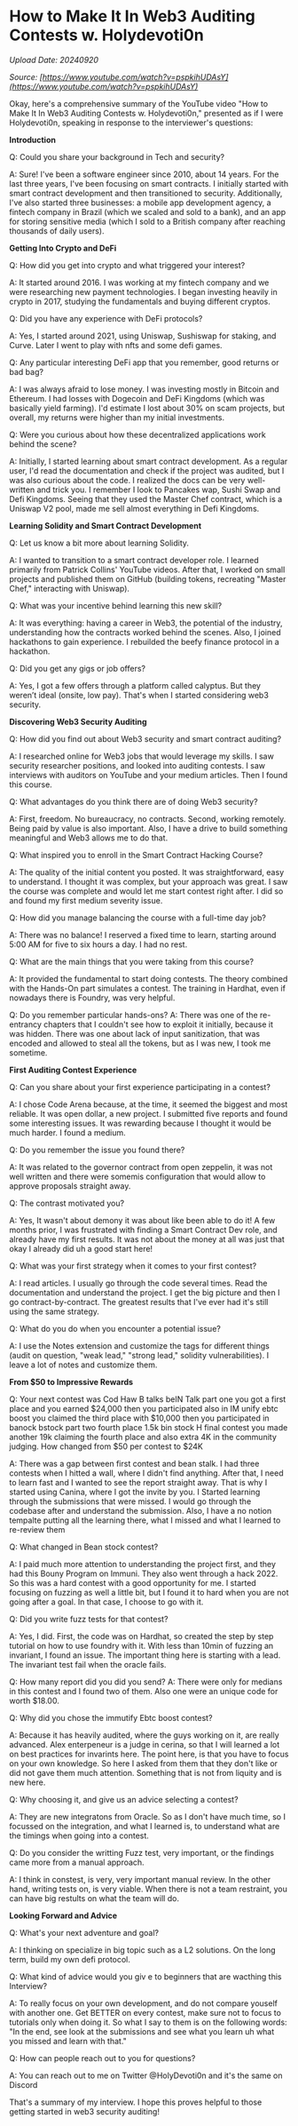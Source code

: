 # How to Make It In Web3 Auditing Contests w. Holydevoti0n

*Upload Date: 20240920*

*Source: [https://www.youtube.com/watch?v=pspkihUDAsY](https://www.youtube.com/watch?v=pspkihUDAsY)*

Okay, here's a comprehensive summary of the YouTube video "How to Make It In Web3 Auditing Contests w. Holydevoti0n," presented as if I were Holydevoti0n, speaking in response to the interviewer's questions:

**Introduction**

Q: Could you share your background in Tech and security?

A: Sure! I've been a software engineer since 2010, about 14 years. For the last three years, I've been focusing on smart contracts. I initially started with smart contract development and then transitioned to security. Additionally, I've also started three businesses: a mobile app development agency, a fintech company in Brazil (which we scaled and sold to a bank), and an app for storing sensitive media (which I sold to a British company after reaching thousands of daily users).

**Getting Into Crypto and DeFi**

Q: How did you get into crypto and what triggered your interest?

A: It started around 2016. I was working at my fintech company and we were researching new payment technologies. I began investing heavily in crypto in 2017, studying the fundamentals and buying different cryptos.

Q: Did you have any experience with DeFi protocols?

A: Yes, I started around 2021, using Uniswap, Sushiswap for staking, and Curve. Later I went to play with nfts and some defi games.

Q: Any particular interesting DeFi app that you remember, good returns or bad bag?

A: I was always afraid to lose money. I was investing mostly in Bitcoin and Ethereum. I had losses with Dogecoin and DeFi Kingdoms (which was basically yield farming). I'd estimate I lost about 30% on scam projects, but overall, my returns were higher than my initial investments.

Q: Were you curious about how these decentralized applications work behind the scene?

A: Initially, I started learning about smart contract development. As a regular user, I'd read the documentation and check if the project was audited, but I was also curious about the code. I realized the docs can be very well-written and trick you. I remember I look to Pancakes wap, Sushi Swap and Defi Kingdoms. Seeing that they used the Master Chef contract, which is a Uniswap V2 pool, made me sell almost everything in Defi Kingdoms.

**Learning Solidity and Smart Contract Development**

Q: Let us know a bit more about learning Solidity.

A: I wanted to transition to a smart contract developer role. I learned primarily from Patrick Collins' YouTube videos. After that, I worked on small projects and published them on GitHub (building tokens, recreating "Master Chef," interacting with Uniswap).

Q: What was your incentive behind learning this new skill?

A: It was everything: having a career in Web3, the potential of the industry, understanding how the contracts worked behind the scenes. Also, I joined hackathons to gain experience. I rebuilded the beefy finance protocol in a hackathon.

Q: Did you get any gigs or job offers?

A: Yes, I got a few offers through a platform called calyptus. But they weren’t ideal (onsite, low pay). That's when I started considering web3 security.

**Discovering Web3 Security Auditing**

Q: How did you find out about Web3 security and smart contract auditing?

A: I researched online for Web3 jobs that would leverage my skills. I saw security researcher positions, and looked into auditing contests. I saw interviews with auditors on YouTube and your medium articles. Then I found this course.

Q: What advantages do you think there are of doing Web3 security?

A: First, freedom. No bureaucracy, no contracts. Second, working remotely. Being paid by value is also important. Also, I have a drive to build something meaningful and Web3 allows me to do that.

Q: What inspired you to enroll in the Smart Contract Hacking Course?

A: The quality of the initial content you posted. It was straightforward, easy to understand. I thought it was complex, but your approach was great. I saw the course was complete and would let me start contest right after. I did so and found my first medium severity issue.

Q: How did you manage balancing the course with a full-time day job?

A: There was no balance! I reserved a fixed time to learn, starting around 5:00 AM for five to six hours a day. I had no rest.

Q: What are the main things that you were taking from this course?

A: It provided the fundamental to start doing contests. The theory combined with the Hands-On part simulates a contest. The training in Hardhat, even if nowadays there is Foundry, was very helpful.

Q: Do you remember particular hands-ons?
A: There was one of the re-entrancy chapters that I couldn't see how to exploit it initially, because it was hidden. There was one about lack of input sanitization, that was encoded and allowed to steal all the tokens, but as I was new, I took me sometime.

**First Auditing Contest Experience**

Q: Can you share about your first experience participating in a contest?

A: I chose Code Arena because, at the time, it seemed the biggest and most reliable. It was open dollar, a new project. I submitted five reports and found some interesting issues. It was rewarding because I thought it would be much harder. I found a medium.

Q: Do you remember the issue you found there?

A: It was related to the governor contract from open zeppelin, it was not well written and there were somemis configuration that would allow to approve proposals straight away.

Q: The contrast motivated you?

A: Yes, It wasn't about demony it was about like been able to do it! A few months prior, I was frustrated with finding a Smart Contract Dev role, and already have my first results. It was not about the money at all was just that okay I already did uh a good start here!

Q: What was your first strategy when it comes to your first contest?

A: I read articles. I usually go through the code several times. Read the documentation and understand the project. I get the big picture and then I go contract-by-contract. The greatest results that I've ever had it's still using the same strategy.

Q: What do you do when you encounter a potential issue?

A: I use the Notes extension and customize the tags for different things (audit on question, "weak lead," "strong lead," solidity vulnerabilities). I leave a lot of notes and customize them.

**From $50 to Impressive Rewards**

Q: Your next contest was Cod Haw B talks beIN Talk part one you got a first place and you earned
$24,000 then you participated also in IM unify ebtc boost you claimed the third
place with $10,000 then you participated in banock bstock part two fourth place
1.5k bin stock H final contest you made another 19k claiming the fourth place
and also extra 4K in the community judging. How changed from $50 per contest to $24K

A: There was a gap between first contest and bean stalk. I had three contests when I hitted a wall, where I didn't find anything. After that, I need to learn fast and I wanted to see the report straight away. That is why I started using Canina, where I got the invite by you. I Started learning through the submissions that were missed. I would go through the codebase after and understand the submission. Also, I have a no notion tempalte putting all the learning there, what I missed and what I learned to re-review them

Q: What changed in Bean stock contest?

A: I paid much more attention to understanding the project first, and they had this Bouny Program on Immuni. They also went through a hack 2022. So this was a hard contest with a good opportunity for me. I started focusing on fuzzing as well a little bit, but I found it to hard when you are not going after a goal. In that case, I choose to go with it.

Q: Did you write fuzz tests for that contest?

A: Yes, I did. First, the code was on Hardhat, so created the step by step tutorial on how to use foundry with it. With less than 10min of fuzzing an invariant, I found an issue. The important thing here is starting with a lead. The invariant test fail when the oracle fails.

Q: How many report did you did you send?
A: There were only for medians in this contest and I found two of them. Also one were an unique code for worth $18.00.

Q: Why did you chose the immutify Ebtc boost contest?

A: Because it has heavily audited, where the guys working on it, are really advanced. Alex enterpeneur is a judge in cerina, so that I will learned a lot on best practices for invarints here. The point here, is that you have to focus on your own knowledge. So here I asked from them that they don't like or did not gave them much attention. Something that is not from liquity and is new here.

Q: Why choosing it, and give us an advice selecting a contest?

A: They are new integratons from Oracle. So as I don't have much time, so I focussed on the integration, and what I learned is, to understand what are the timings when going into a contest.

Q: Do you consider the writting Fuzz test, very important, or the findings came more from a manual approach.

A: I think in constest, is very, very important manual review. In the other hand, writing tests on, is very viable. When there is not a team restraint, you can have big restults on what the team will do.

**Looking Forward and Advice**

Q: What's your next adventure and goal?

A: I thinking on specialize in big topic such as a L2 solutions. On the long term, build my own defi protocol.

Q: What kind of advice would you giv e to beginners that are wacthing this Interview?

A: To really focus on your own development, and do not compare youself with another one. Get BETTER on every contest, make sure not to focus to tutorials only when doing it. So what I say to them is on the following words:
"In the end, see look at the submissions and see what you learn uh what you missed and learn with that."

Q: How can people reach out to you for questions?

A: You can reach out to me on Twitter @HolyDevoti0n and it's the same on Discord

That's a summary of my interview. I hope this proves helpful to those getting started in web3 security auditing!